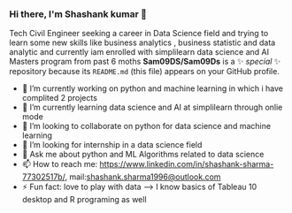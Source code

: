 ### Hi there, I'm Shashank kumar 👋

Tech Civil Engineer seeking a career in Data Science field and trying to learn some new skills like business analytics , business statistic and data analytic
and currently iam enrolled with simplilearn data science and AI Masters program from past 6 moths
**Sam09DS/Sam09Ds** is a ✨ _special_ ✨ repository because its `README.md` (this file) appears on your GitHub profile.



- 🔭 I’m currently working on python and machine learning in which i have complited 2 projects
- 🌱 I’m currently learning data science and AI at simplilearn through onlie mode
- 👯 I’m looking to collaborate on python for data science and machine learning
- 🤔 I’m looking for internship in a data science field  
- 💬 Ask me about python and ML Algorithms related to data science
- 📫 How to reach me: https://www.linkedin.com/in/shashank-sharma-77302517b/, mail:shashank.sharma1996@outlook.com
- ⚡ Fun fact: love to play with data 
--> I know basics of Tableau 10 desktop and R programing as well
